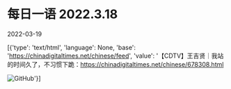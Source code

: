 # 每日一语 2022.3.18

2022-03-19

[{'type': 'text/html', 'language': None, 'base': 'https://chinadigitaltimes.net/chinese/feed', 'value': '【CDTV】王吉贤｜我站的时间久了，不习惯下跪：https://chinadigitaltimes.net/chinese/678308.html

![GitHub](https://chinadigitaltimes.net/chinese/files/2022/03/image-1647660337334.png)'}]